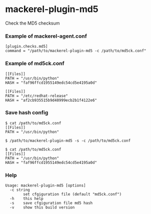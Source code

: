 # mackerel-plugin-md5
Check the MD5 checksum

### Example of mackerel-agent.conf

```
[plugin.checks.md5]
command = "/path/to/mackerel-plugin-md5 -c /path/to/md5ck.conf"
```

### Example of md5ck.conf

```
[[Files]]
PATH = "/usr/bin/python"
HASH = "faf96ffcd1955149edc54cd5e4195a0d"

[[Files]]
PATH = "/etc/redhat-release"
HASH = "af2cb935515b9d48999ecb2b1f4122e6"
```

### Save hash config

```
$ cat /path/to/md5ck.conf
[[Files]]
PATH = "/usr/bin/python"

$ /path/to/mackerel-plugin-md5 -s -c /path/to/md5ck.conf

$ cat /path/to/md5ck.conf
[[Files]]
PATH = "/usr/bin/python"
HASH = "faf96ffcd1955149edc54cd5e4195a0d"
```

### Help

```
Usage: mackerel-plugin-md5 [options]
  -c string
        set cfgiguration file (default "md5ck.conf")
  -h    this help
  -s    save cfgiguration file md5 hash
  -v    show this build version
```